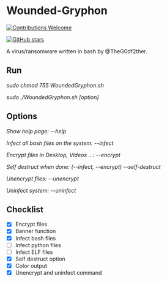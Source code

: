 # Wounded-Gryphon

[![Contributions Welcome](https://img.shields.io/badge/contributions-welcome-red.svg?style=round)](https://github.com/MalDev101/WoundedGryphon/issues/)

[![GitHub stars](https://img.shields.io/github/stars/MalDev101/WoundedGryphon.svg?style=social&label=Star&maxAge=2592000)](https://github.com/MalDev101/WoundedGryphon/stargazers)


A virus/ransomware written in bash by @TheG0df2ther.

## Run

*sudo chmod 755 WoundedGryphon.sh*

*sudo ./WoundedGryphon.sh [option]*

## Options

*Show help page: --help*


*Infect all bash files on the system: --infect*


*Encrypt files in Desktop, Videos ...: --encrypt*


*Self destruct when done: (--infect, --encrypt) --self-destruct*

*Unencrypt files: --unencrypt*


*Uninfect system: --uninfect*

## Checklist

* [x] Encrypt files
* [x] Banner function
* [x] Infect bash files
* [ ] Infect python files
* [ ] Infect ELF files
* [x] Self destruct option
* [x] Color output
* [x] Unencrypt and uninfect command

